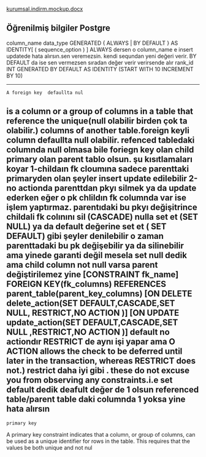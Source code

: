 

[kurumsal.indirm.mockup.docx](https://github.com/cofidiss/corporatediscountsApi/files/10104302/kurumsal.indirm.mockup.docx)




Öğrenilmiş bilgiler
Postgre
------------------------------------------------------------------------------------------------------------------------------------------------------------
column_name data_type GENERATED { ALWAYS | BY DEFAULT } AS IDENTITY[ ( sequence_option ) ]
ALWAYS dersen o column_name e insert updatede hata alırsın.sen veremezsin. kendi sequndan yeni değeri verir. BY DEFAULT  da ise sen vermezsen sıradan değer verir 
verirsende alır
 rank_id INT GENERATED BY DEFAULT AS IDENTITY 
    (START WITH 10 INCREMENT BY 10)
 
 ---------------------------------------------------------------------------------------------------------------------------------------------------------------------
    A foreign key  defaullta nul
is a column or a group of columns in a table that reference the unique(null olabilir birden çok ta olabilir.) columns of another table.foreign keyli column  defaullta null olabilir. refenced tabledaki columnda null olmasa bile
    foriegn key olan child primary olan parent tablo olsun. şu kısıtlamaları koyar
    1-childaın fk cloumına sadece parenttaki primaryden olan şeyler insert update edilebilir
    2-no actionda parenttdan pkyı silmek ya da update ederken eğer o pk chlildın fk columnda var ise işlem yaptırmaz. parentıdaki bu pkyı değişitrince 
    childali fk colınını sil (CASCADE) nulla set et (SET NULL)  ya da default değerine set et ( SET DEFAULT) gibi şeyler denilebilir o zaman parenttadaki bu pk değişebilir ya da silinebilir ama yinede garanti değil mesela set null dedik ama child column not null varsa parent değiştirilemez yine
    [CONSTRAINT fk_name]
   FOREIGN KEY(fk_columns) 
   REFERENCES parent_table(parent_key_columns)
   [ON DELETE delete_action(SET DEFAULT,CASCADE,SET NULL, RESTRICT,NO ACTION )]
   [ON UPDATE update_action(SET DEFAULT,CASCADE,SET NULL ,RESTRICT,NO ACTION )]
   default no actiondır RESTRICT de aynı işi yapar ama O ACTION allows the check to be deferred until later in the transaction, whereas RESTRICT does not.) restrict daha iyi gibi . these do not excuse you from observing any constraints.i.e set default dedik deafult değer de 1 olsun referenced table/parent table daki columnda 1 yoksa yine hata alırsın
   --------------------------------------------------------------------------------------------------------------------------------------------------------------
    primary key
 A primary key constraint indicates that a column, or group of columns, can be used as a unique identifier for rows in the table. This requires that the values be both unique and not nul
    
  

